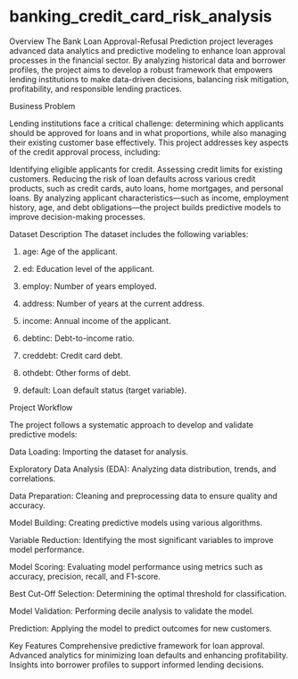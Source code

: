 # banking_credit_card_risk_analysis

Overview
The Bank Loan Approval-Refusal Prediction project leverages advanced data analytics and predictive modeling to enhance loan approval processes in the financial sector. By analyzing historical data and borrower profiles, the project aims to develop a robust framework that empowers lending institutions to make data-driven decisions, balancing risk mitigation, profitability, and responsible lending practices.

Business Problem

Lending institutions face a critical challenge: determining which applicants should be approved for loans and in what proportions, while also managing their existing customer base effectively.
This project addresses key aspects of the credit approval process, including:

Identifying eligible applicants for credit.
Assessing credit limits for existing customers.
Reducing the risk of loan defaults across various credit products, such as credit cards, auto loans, home mortgages, and personal loans.
By analyzing applicant characteristics—such as income, employment history, age, and debt obligations—the project builds predictive models to improve decision-making processes.

Dataset Description
The dataset includes the following variables:

1. age: Age of the applicant.

2. ed: Education level of the applicant.

3. employ: Number of years employed.

4. address: Number of years at the current address.

5. income: Annual income of the applicant.

6. debtinc: Debt-to-income ratio.

7. creddebt: Credit card debt.

8. othdebt: Other forms of debt.

9. default: Loan default status (target variable).

Project Workflow

The project follows a systematic approach to develop and validate predictive models:

Data Loading: Importing the dataset for analysis.

Exploratory Data Analysis (EDA): Analyzing data distribution, trends, and correlations.

Data Preparation: Cleaning and preprocessing data to ensure quality and accuracy.

Model Building: Creating predictive models using various algorithms.

Variable Reduction: Identifying the most significant variables to improve model performance.

Model Scoring: Evaluating model performance using metrics such as accuracy, precision, recall, and F1-score.

Best Cut-Off Selection: Determining the optimal threshold for classification.

Model Validation: Performing decile analysis to validate the model.

Prediction: Applying the model to predict outcomes for new customers.

Key Features
Comprehensive predictive framework for loan approval.
Advanced analytics for minimizing loan defaults and enhancing profitability.
Insights into borrower profiles to support informed lending decisions.
